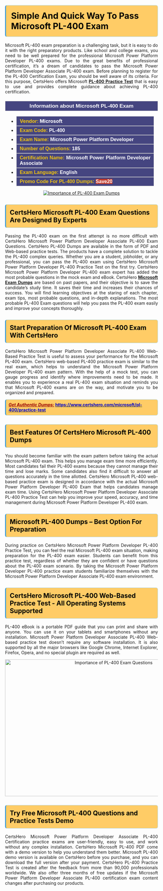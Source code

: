 <h1><strong><span style="display:block; color:#000000; background:#ffcc66; border: 0.5px solid #AED6F1 ; border-left: 3px solid #3498DB; padding: .6em; border-radius: 6px;">Simple And Quick Way To Pass Microsoft PL-400 Exam</span></strong></h1>

<p style="text-align: justify;">Microsoft PL-400 exam preparation is a challenging task, but it is easy to do it with the right preparatory products. Like school and college exams, you need to be well prepared for the professional Microsoft Power Platform Developer PL-400 exams. Due to the great benefits of professional certification, it’s a dream of candidates to pass the Microsoft Power Platform Developer Associate PL-400 exam. Before planning to register for the PL-400 Certification Exam, you should be well aware of its criteria. For this purpose, CertsHero offers Microsoft <a href="https://www.certshero.com/microsoft/pl-400"><strong>PL-400 Practice Test</strong></a> that is easy to use and provides complete guidance about achieving PL-400 certification.</p>

<h3 style="background: #454580; border: 1px solid rgb(204, 204, 204); padding: 5px 10px; text-align: center;"><span style="color:#ffffff;"><span style="font-size:11pt"><span style="line-height:normal"><span style="font-family:Calibri,sans-serif"><b><span style="font-size:13.0pt"><span cambria="">Information about Microsoft PL-400 Exam</span></span></b></span></span></span></span></h3>

<ul>
	<li style="margin:0cm 10pt">
	<div style="background:#454580; border: 1px solid rgb(204, 204, 204); padding: 5px 10px; text-align: justify;"><span style="font-size:11pt"><span style="line-height:normal"><span style="tab-stops:list 36.0pt"><span style="font-fam ily:Calibri,sans-serif"><b><span style="font-size:12.0pt"><span new="" roman="" style="font-family:" times=""><span style="color:#f1c40f;">Vendor:</span> <span style="color:#ffffff;">Microsoft</span></span></span></b></span></span></span></span></div>
	</li>
	<li style="margin:0cm 10pt">
	<div style="background: #454580; border: 1px solid rgb(204, 204, 204); padding: 5px 10px; text-align: justify;"><span style="font-size:11pt"><span style="line-height:normal"><span style="tab-stops:list 36.0pt"><span style="font-family:Calibri,sans-serif"><b><span style="font-size:12.0pt"><span new="" roman="" style="font-family:" times=""><span style="color:#f1c40f;">Exam Code:</span> <span style="color:#ffffff;">PL-400</span></span></span></b></span></span></span></span></div>
	</li>
	<li style="margin:0cm 10pt">
	<div style="background: #454580; border: 1px solid rgb(204, 204, 204); padding: 5px 10px; text-align: justify;"><span style="font-size:11pt"><span style="line-height:normal"><span style="tab-stops:list 36.0pt"><span style="font-family:Calibri,sans-serif"><b><span style="font-size:12.0pt"><span new="" roman="" style="font-family:" times=""><span style="color:#f1c40f;">Exam Name:</span> <span style="color:#ffffff;">Microsoft Power Platform Developer</span></span></span></b></span></span></span></span></div>
	</li>
	<li style="margin:0cm 10pt">
	<div style="background: #454580; border: 1px solid rgb(204, 204, 204); padding: 5px 10px;"><span style="font-size:11pt"><span style="line-height:normal"><span style="tab-stops:list 36.0pt"><span style="font-family:Calibri,sans-serif"><b><span style="font-size:12.0pt"><span new="" roman="" style="font-family:" times=""><span style="color:#f1c40f;">Number of Questions: </span><span style="color:#ffffff;">185</span></span></span></b></span></span></span></span></div>
	</li>
	<li style="margin:0cm 10pt">
	<div style="background: #454580; border: 1px solid rgb(204, 204, 204); padding: 5px 10px; text-align: justify;"><span style="font-size:11pt"><span style="line-height:normal"><span style="tab-stops:list 36.0pt"><span style="font-family:Calibri,sans-serif"><b><span style="font-size:12.0pt"><span new="" roman="" style="font-family:" times=""><span style="color:#f1c40f;">Certification Name:</span> <span style="color:#ffffff;">Microsoft Power Platform Developer Associate</span></span></span></b></span></span></span></span></div>
	</li>
	<li style="margin:0cm 10pt">
	<div style="background: #454580; border: 1px solid rgb(204, 204, 204); padding: 5px 10px; text-align: justify;"><span style="font-size:11pt"><span style="line-height:normal"><span style="tab-stops:list 36.0pt"><span style="font-family:Calibri,sans-serif"><b><span style="font-size:12.0pt"><span new="" roman="" style="font-family:" times=""><span style="color:#f1c40f;">Exam Language:</span> <span style="color:#ffffff;">English</span></span></span></b></span></span></span></span></div>
	</li>
	<li style="margin:0cm 10pt">
	<div style="background: #454580; border: 1px solid rgb(204, 204, 204); padding: 5px 10px;"><span style="font-size:11pt"><span style="line-height:normal"><span style="tab-stops:list 36.0pt"><span style="font-family:Calibri,sans-serif"><b><span style="font-size:12.0pt"><span new="" roman="" style="font-family:" times=""><span style="color:#f1c40f;">Promo Code For PL-400 Dumps: </span><span style="color:#ffffff;"><span style="background-color:#c0392b;">Save20</span></span></span></span></b></span></span></span></span></div>
	</li>
</ul>

<p style="text-align: center;"><a href="https://www.certshero.com/microsoft/pl-400" rel="NOFOLLOW"><img alt="Importance of PL-400 Exam Dumps" src="https://i.imgur.com/UZuq4Dk.jpeg" /></a></p>

<h2><strong><span style="display:block; color:#000000; background:#ffcc66; border: 0.5px solid #AED6F1 ; border-left: 3px solid #3498DB; padding: .6em; border-radius: 6px;">CertsHero Microsoft PL-400 Exam Questions Are Designed By Experts</span></strong></h2>

<p style="text-align: justify;">Passing the PL-400 exam on the first attempt is no more difficult with CertsHero Microsoft Power Platform Developer Associate PL-400 Exam Questions. CertsHero PL-400 Dumps are available in the form of PDF and Web-based practice tests. The products have a complete solution to tackle the PL-400 complex queries. Whether you are a student, jobholder, or any professional, you can pass the PL-400 exam using CertsHero Microsoft Power Platform Developer PL-400 Practice Test on the first try. CertsHero Microsoft Power Platform Developer PL-400 exam expert has added the most probable questions in the mock exam and eBook. CertsHero <a href="https://www.certshero.com/microsoft"><strong>Microsoft Exam Dumps</strong></a> are based on past papers, and their objective is to save the candidate’s study time. It saves their time and increases their chances of success. You will find learning objectives at the staring of each chapter, exam tips, most probable questions, and in-depth explanations. The most probable PL-400 Exam questions will help you pass the PL-400 exam easily and improve your concepts thoroughly.</p>

<h2><strong><span style="display:block; color:#000000; background:#ffcc66; border: 0.5px solid #AED6F1 ; border-left: 3px solid #3498DB; padding: .6em; border-radius: 6px;">Start Preparation Of Microsoft PL-400 Exam With CertsHero</span></strong></h2>

<p style="text-align: justify;">CertsHero Microsoft Power Platform Developer Associate PL-400 Web-Based Practice Test is useful to assess your performance for the Microsoft PL-400 exam. CertsHero web-based PL-400 practice exam is similar to the real exam, which helps to understand the Microsoft Power Platform Developer PL-400 exam pattern. With the help of a mock test, you can gauge progress and identify where improvements need to be made. It enables you to experience a real PL-400 exam situation and reminds you that Microsoft PL-400 exams are on the way, and motivate you to be organized and prepared.</p>

<p><strong><span style="display:block; color:#990000; background:#ffcc66; border: 0.5px solid #AED6F1 ; border-left: 3px solid #3498DB; padding: .6em; border-radius: 6px;"><span style="font-size:14px;"><u><i>Get Authentic Dumps:</i></u></span> <a href="https://www.certshero.com/microsoft/pl-400/practice-test"><span style="color:#0000cc;">https://www.certshero.com/microsoft/pl-400/practice-test</span></a></span></strong></p>

<h2><strong><span style="display:block; color:#000000; background:#ffcc66; border: 0.5px solid #AED6F1 ; border-left: 3px solid #3498DB; padding: .6em; border-radius: 6px;">Best Features Of CertsHero Microsoft PL-400 Dumps</span></strong></h2>

<p style="text-align: justify;">You should become familiar with the exam pattern before taking the actual Microsoft PL-400 exam. This helps you manage exam time more efficiently. Most candidates fail their PL-400 exams because they cannot manage their time and lose marks. Some candidates also find it difficult to answer all questions accurately in the time allotted. CertsHero Microsoft PL-400 web-based practice exam is designed in accordance with the actual Microsoft Power Platform Developer PL-400 Exam that helps candidates manage exam time. Using CertsHero Microsoft Power Platform Developer Associate PL-400 Practice Test can help you improve your speed, accuracy, and time management during Microsoft Power Platform Developer PL-400 exam.</p>

<h2><strong><span style="display:block; color:#000000; background:#ffcc66; border: 0.5px solid #AED6F1 ; border-left: 3px solid #3498DB; padding: .6em; border-radius: 6px;">Microsoft PL-400 Dumps – Best Option For Preparation</span></strong></h2>

<p style="text-align: justify;">During practice on CertsHero Microsoft Power Platform Developer PL-400 Practice Test, you can feel the real Microsoft PL-400 exam situation, making preparation for the PL-400 exam easier. Students can benefit from this practice test, regardless of whether they are confident or have questions about the PL-400 exam scenario. By taking the Microsoft Power Platform Developer PL-400 practice exam students familiarize themselves with the Microsoft Power Platform Developer Associate PL-400 exam environment.</p>

<h2><strong><span style="display:block; color:#000000; background:#ffcc66; border: 0.5px solid #AED6F1 ; border-left: 3px solid #3498DB; padding: .6em; border-radius: 6px;">CertsHero Microsoft PL-400 Web-Based Practice Test - All Operating Systems Supported</span></strong></h2>

<p style="text-align: justify;">PL-400 eBook is a portable PDF guide that you can print and share with anyone. You can use it on your tablets and smartphones without any installation. Microsoft Power Platform Developer Associate PL-400 Web-based practice test doesn’t require any software installation. It is also supported by all the major browsers like Google Chrome, Internet Explorer, Firefox, Opera, and no special plugin are required as well.</p>

<p style="text-align: center;"><a href="https://www.certshero.com/product-detail/pl-400" rel="NOFOLLOW"><img alt="Importance of PL-400 Exam Questions" height="450" src="https://i.redd.it/vixpkfso1g981.jpg" width="700" /></a></p>

<h2><strong><span style="display:block; color:#000000; background:#ffcc66; border: 0.5px solid #AED6F1 ; border-left: 3px solid #3498DB; padding: .6em; border-radius: 6px;">Try Free Microsoft PL-400 Questions and Practice Tests Demo</span></strong></h2>

<p style="text-align: justify;">CertsHero Microsoft Power Platform Developer Associate PL-400 Certification practice exams are user-friendly, easy to use, and work without any complex installation. CertsHero Microsoft PL-400 PDF come with a demo version to help you understand them better. Microsoft PL-400 demo version is available on CertsHero before you purchase, and you can download the full version after your payment. CertsHero PL-400 Practice Test is created after the feedback from more than 90,000 professionals worldwide. We also offer three months of free updates if the Microsoft Power Platform Developer Associate PL-400 certification exam content changes after purchasing our products.</p>
